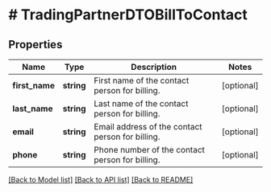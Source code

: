 # # TradingPartnerDTOBillToContact

## Properties

Name | Type | Description | Notes
------------ | ------------- | ------------- | -------------
**first_name** | **string** | First name of the contact person for billing. | [optional]
**last_name** | **string** | Last name of the contact person for billing. | [optional]
**email** | **string** | Email address of the contact person for billing. | [optional]
**phone** | **string** | Phone number of the contact person for billing. | [optional]

[[Back to Model list]](../../README.md#models) [[Back to API list]](../../README.md#endpoints) [[Back to README]](../../README.md)
